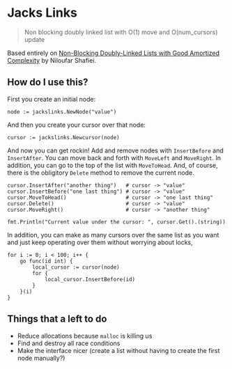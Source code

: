 Jacks Links
===========

> Non blocking doubly linked list with O(1) move and O(num_cursors) update

Based entirely on [Non-Blocking Doubly-Linked Lists with Good Amortized
Complexity](http://arxiv.org/abs/1408.1935) by Niloufar Shafiei.

How do I use this?
------------------

First you create an initial node:

```
node := jackslinks.NewNode("value")
```

And then you create your cursor over that node:

```
cursor := jackslinks.Newcursor(node)
```

And now you can get rockin!  Add and remove nodes with `InsertBefore` and
`InsertAfter`.  You can move back and forth with `MoveLeft` and `MoveRight`.
In addition, you can go to the top of the list with `MoveToHead`.  And, of
course, there is the obligitory `Delete` method to remove the current node.

```
cursor.InsertAfter("another thing")   # cursor -> "value"
cursor.InsertBefore("one last thing") # cursor -> "value"
cursor.MoveToHead()                   # cursor -> "one last thing"
cursor.Delete()                       # cursor -> "value"
cursor.MoveRight()                    # cursor -> "another thing"

fmt.Println("Current value under the cursor: ", cursor.Get().(string))
```

In addition, you can make as many cursors over the same list as you want and
just keep operating over them without worrying about locks,

```
for i := 0; i < 100; i++ {
    go func(id int) {
        local_cursor := cursor(node)
        for {
            local_cursor.InsertBefore(id)
        }
    }(i)
}
```

Things that a left to do
------------------------

- Reduce allocations because `malloc` is killing us
- Find and destroy all race conditions
- Make the interface nicer (create a list without having to create the first
  node manually?)
